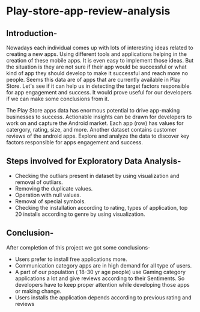 # Play-store-app-review-analysis
## Introduction-
Nowadays each individual comes up with lots of interesting ideas related to creating a new apps. Using different tools and applications helping in the creation of these mobile apps. It is even easy to implement those ideas. But the situation is they are not sure if their app would be successful or what kind of app they should develop to make it successful and reach more no people. Seems this data are of apps that are currently available in Play Store. Let's see if it can help us in detecting the target factors responsible for app engagement and success. It would prove useful for our developers if we can make some conclusions from it.

The Play Store apps data has enormous potential to drive app-making businesses to success. Actionable insights can be drawn for developers to work on and capture the Android market. Each app (row) has values for catergory, rating, size, and more. Another dataset contains customer reviews of the android apps. Explore and analyze the data to discover key factors responsible for apps engagement and success.

## Steps involved for Exploratory Data Analysis-
* Checking the outliars present in dataset by using visualization and removal of outliars.
* Removing the duplicate values.
* Operation with null values.
* Removal of special symbols.
* Checking the installation according to rating, types of application, top 20 installs according to genre by using visualization.

## Conclusion-
After completion of this project we got some conclusions-

* Users prefer to install free applications more.
* Communication category apps are in high demand for all type of users.
* A part of our population ( 18-30 yr age people) use Gaming category applications a lot and give reviews according to their Sentiments. So developers have to keep proper attention while developing those apps or making change.
* Users installs the application depends according to previous rating and reviews
